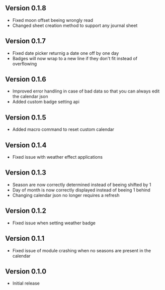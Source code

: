 ## Version 0.1.8
- Fixed moon offset beeing wrongly read
- Changed sheet creation method to support any journal sheet

## Version 0.1.7
- Fixed date picker returnig a date one off by one day
- Badges will now wrap to a new line if they don't fit instead of overflowing

## Version 0.1.6
- Improved error handling in case of bad data so that you can always edit the calendar json
- Added custom badge setting api

## Version 0.1.5
- Added macro command to reset custom calendar

## Version 0.1.4
- Fixed issue with weather effect applications

## Version 0.1.3
- Season are now correctly determined instead of beeing shifted by 1
- Day of month is now correctly displayed instead of beeing 1 behind
- Changing calendar json no longer requires a refresh

## Version 0.1.2
- Fixed issue when setting weather badge

## Version 0.1.1
- Fixed issue of module crashing when no seasons are present in the calendar

## Version 0.1.0
- Initial release

